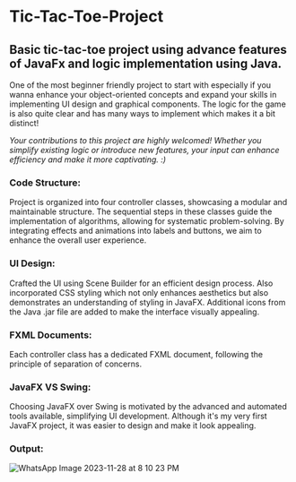 # Tic-Tac-Toe-Project
## Basic tic-tac-toe project using advance features of JavaFx and logic implementation using Java.
One of the most beginner friendly project to start with especially if you wanna enhance your object-oriented concepts and expand your skills in implementing UI design and graphical components. The logic for the game is also quite clear and has many ways to implement which makes it a bit distinct!

*Your contributions to this project are highly welcomed! Whether you simplify existing logic or introduce new features, your input can enhance efficiency and make it more captivating. :)*

### Code Structure: 
 Project is organized into four controller classes, showcasing a modular and maintainable structure. The sequential steps in these classes guide the implementation of algorithms, allowing for systematic problem-solving. By integrating effects and animations into labels and buttons, we aim to enhance the overall user experience.

### UI Design:
Crafted the UI using Scene Builder for an efficient design process. Also incorporated CSS styling which not only enhances aesthetics but also demonstrates an understanding of styling in JavaFX. Additional icons from the Java .jar file are added to make the interface visually appealing.
### FXML Documents:
Each controller class has a dedicated FXML document, following the principle of separation of concerns.
### JavaFX VS Swing:
Choosing JavaFX over Swing is motivated by the advanced and automated tools available, simplifying UI development. Although it's my very first JavaFX project, it was easier to design and make it look appealing.

### Output:
![WhatsApp Image 2023-11-28 at 8 10 23 PM](https://github.com/sarwataijaz/Tic-Tac-Toe-Project/assets/124436066/49bc55fb-c08c-4e2e-b1af-205382656591)



